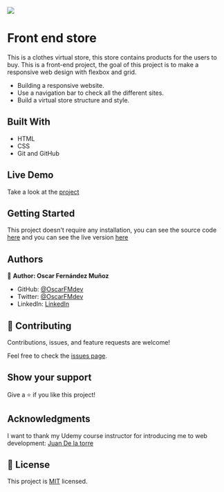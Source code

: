 ![](https://img.shields.io/badge/Microverse-blueviolet)

# Front end store

This is a clothes virtual store, this store contains products for the users to buy. This is a front-end project, the goal of this project is to make a responsive web design with flexbox and grid.

- Building a responsive website.
- Use a navigation bar to check all the different sites.
- Build a virtual store structure and style.


## Built With

- HTML
- CSS
- Git and GitHub

## Live Demo

Take a look at the [project](https://oscarfmdev.github.io/frontendStore/index.html)


## Getting Started

This project doesn't require any installation, you can see the source code [here](https://github.com/OscarFMdev/frontendStore) and you can see the live version [here](https://oscarfmdev.github.io/frontendStore/index.html)

## Authors

👤 **Author: Oscar Fernández Muñoz**

- GitHub: [@OscarFMdev](https://github.com/OscarFMdev)
- Twitter: [@OscarFMdev](https://twitter.com/OscarFMdev)
- LinkedIn: [LinkedIn](https://linkedin.com/in/OscarFMdev)

## 🤝 Contributing

Contributions, issues, and feature requests are welcome!

Feel free to check the [issues page](../../issues/).

## Show your support

Give a ⭐️ if you like this project!

## Acknowledgments

I want to thank my Udemy course instructor for introducing me to web development: [Juan De la torre](https://codigoconjuan.com/)

## 📝 License

This project is [MIT](./MIT.md) licensed.

